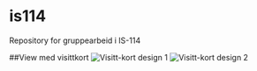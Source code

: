 # is114
Repository for gruppearbeid i IS-114

##View med visittkort
![Visitt-kort design 1](https://raw.githubusercontent.com/Gruppe-6B/is114/main/Visittkort-design.png?token=ADUJ6KRQWEA5UD6QXC2MJSTBE6RFK)
![Visitt-kort design 2](https://raw.githubusercontent.com/Gruppe-6B/is114/main/Visittkort-design%202.png?token=AVJ7LKF2G6WC5ENBHRAB6BLBE6ROC)
